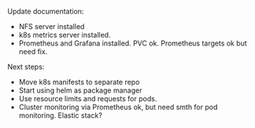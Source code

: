 Update documentation:
- NFS server installed
- k8s metrics server installed.
- Prometheus and Grafana installed. PVC ok. Prometheus targets ok but need fix.

Next steps: 
- Move k8s manifests to separate repo
- Start using helm as package manager
- Use resource limits and requests for pods. 
- Cluster monitoring via Prometheus ok, but need smth for pod monitoring. Elastic stack?